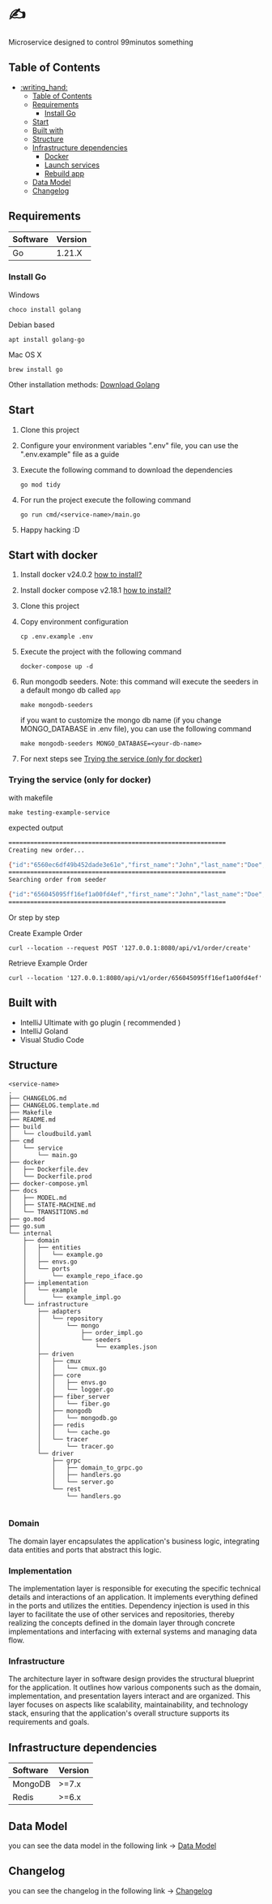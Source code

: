 # :writing_hand: <service-name>

Microservice designed to control 99minutos something

## Table of Contents

- [:writing\_hand: ](#writing_hand-)
    - [Table of Contents](#table-of-contents)
    - [Requirements](#requirements)
        - [Install Go](#install-go)
    - [Start](#start)
    - [Built with](#built-with)
    - [Structure](#structure)
    - [Infrastructure dependencies](#infrastructure-dependencies)
        - [Docker](#docker)
        - [Launch services](#launch-services)
        - [Rebuild app](#rebuild-app)
    - [Data Model](#data-model)
    - [Changelog](#changelog)

## Requirements

| Software | Version |
|:---------|:--------|
| Go       | 1.21.X  |

### Install Go

Windows

```shell
choco install golang
```

Debian based

```shell
apt install golang-go 
```

Mac OS X

```shell
brew install go
```

Other installation methods: [Download Golang](https://go.dev/dl/)

## Start

1. Clone this project
2. Configure your environment variables ".env" file, you can use the ".env.example" file as a guide
3. Execute the following command to download the dependencies

    ```shell
    go mod tidy
    ```

4. For run the project execute the following command

    ```shell
    go run cmd/<service-name>/main.go
    ```

5. Happy hacking :D

## Start with docker

1. Install docker v24.0.2 [how to install?](https://docs.docker.com/engine/install/)
2. Install docker compose v2.18.1 [how to install?](https://docs.docker.com/compose/install/)
3. Clone this project
4. Copy environment configuration
    ```shell
    cp .env.example .env
    ```
5. Execute the project with the following command

    ```shell
    docker-compose up -d
    ```
6. Run mongodb seeders. Note: this command will execute the seeders in a default mongo db called `app`
    ```shell
    make mongodb-seeders
    ```
   if you want to customize the mongo db name (if you change MONGO_DATABASE in .env file), you can use the following
   command
    ```shell
    make mongodb-seeders MONGO_DATABASE=<your-db-name>
    ```
7. For next steps see [Trying the service (only for docker)](#trying-the-service-only-for-docker)

### Trying the service (only for docker)

with makefile

```shell
make testing-example-service
```

expected output

```bash
============================================================
Creating new order... 

{"id":"6560ec6df49b452dade3e61e","first_name":"John","last_name":"Doe","sub_example":{"sub_example_id":123,"sub_example_name":"subExampleName"}}
============================================================
Searching order from seeder 

{"id":"656045095ff16ef1a00fd4ef","first_name":"John","last_name":"Doe","sub_example":{"sub_example_id":123,"sub_example_name":"subExampleName"}}
============================================================
```

Or step by step

Create Example Order

```shell
curl --location --request POST '127.0.0.1:8080/api/v1/order/create'
```

Retrieve Example Order

```shell
curl --location '127.0.0.1:8080/api/v1/order/656045095ff16ef1a00fd4ef'
```

## Built with

- IntelliJ Ultimate with go plugin ( recommended )
- IntelliJ Goland
- Visual Studio Code

## Structure

```shell
<service-name>
.
├── CHANGELOG.md
├── CHANGELOG.template.md
├── Makefile
├── README.md
├── build
│   └── cloudbuild.yaml
├── cmd
│   └── service
│       └── main.go
├── docker
│   ├── Dockerfile.dev
│   └── Dockerfile.prod
├── docker-compose.yml
├── docs
│   ├── MODEL.md
│   ├── STATE-MACHINE.md
│   └── TRANSITIONS.md
├── go.mod
├── go.sum
└── internal
    ├── domain
    │   ├── entities
    │   │   └── example.go
    │   ├── envs.go
    │   └── ports
    │       └── example_repo_iface.go
    ├── implementation
    │   └── example
    │       └── example_impl.go
    └── infrastructure
        ├── adapters
        │   └── repository
        │       └── mongo
        │           ├── order_impl.go
        │           └── seeders
        │               └── examples.json
        ├── driven
        │   ├── cmux
        │   │   └── cmux.go
        │   ├── core
        │   │   ├── envs.go
        │   │   └── logger.go
        │   ├── fiber_server
        │   │   └── fiber.go
        │   ├── mongodb
        │   │   └── mongodb.go
        │   ├── redis
        │   │   └── cache.go
        │   └── tracer
        │       └── tracer.go
        └── driver
            ├── grpc
            │   ├── domain_to_grpc.go
            │   ├── handlers.go
            │   └── server.go
            └── rest
                └── handlers.go


```

### Domain

The domain layer encapsulates the application's business logic, integrating data entities and ports that abstract this
logic.

### Implementation

The implementation layer is responsible for executing the specific technical details and interactions of an application.
It implements everything defined in the ports and utilizes the entities. Dependency injection is used in this layer to
facilitate the use of other services and repositories, thereby realizing the concepts defined in the domain layer
through concrete implementations and interfacing with external systems and managing data flow.

### Infrastructure

The architecture layer in software design provides the structural blueprint for the application. It outlines how various
components such as the domain, implementation, and presentation layers interact and are organized. This layer focuses on
aspects like scalability, maintainability, and technology stack, ensuring that the application's overall structure
supports its requirements and goals.

## Infrastructure dependencies

| Software | Version |
|:---------|:--------|
| MongoDB  | >=7.x   |
| Redis    | >=6.x   |

## Data Model

you can see the data model in the following link -> [Data Model](docs/MODEL.md)

## Changelog

you can see the changelog in the following link -> [Changelog](CHANGELOG.md)
